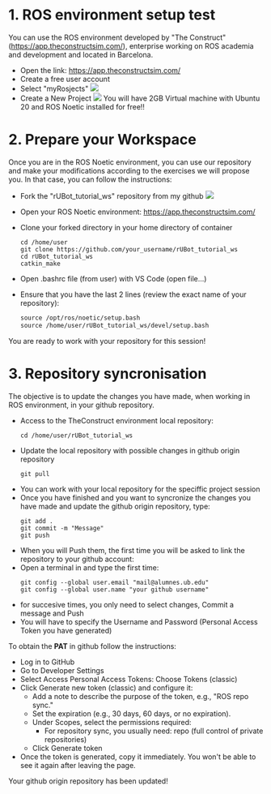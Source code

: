 # **1. ROS environment setup test**

You can use the ROS environment developed by "The Construct" (https://app.theconstructsim.com/), enterprise working on ROS academia and development and located in Barcelona.
- Open the link: https://app.theconstructsim.com/
- Create a free user account
- Select "myRosjects"
![](./Images/1_Setup/01_myRosjects.png)
- Create a New Project
![](./Images/1_Setup/02_ROBIO_Ros1.png)
You will have 2GB Virtual machine with Ubuntu 20 and ROS Noetic installed for free!!

# **2. Prepare your Workspace**

Once you are in the ROS Noetic environment, you can use our repository and make your modifications according to the exercises we will propose you.
In that case, you can follow the instructions:

- Fork the "rUBot_tutorial_ws" repository from my github
  ![](./Images/1_Setup/08_fork.png)
- Open your ROS Noetic environment:  https://app.theconstructsim.com/
- Clone your forked directory in your home directory of container
  ```shell
  cd /home/user
  git clone https://github.com/your_username/rUBot_tutorial_ws
  cd rUBot_tutorial_ws
  catkin_make
  ```
- Open .bashrc file (from user) with VS Code (open file...)
- Ensure that you have the last 2 lines (review the exact name of your repository):

  ```xml
  source /opt/ros/noetic/setup.bash
  source /home/user/rUBot_tutorial_ws/devel/setup.bash
  ```
You are ready to work with your repository for this session!

# **3. Repository syncronisation**

The objective is to update the changes you have made, when working in ROS environment, in your github repository.

- Access to the TheConstruct environment local repository:
  ````shell
  cd /home/user/rUBot_tutorial_ws
  ````
- Update the local repository with possible changes in github origin repository
  ````shell
  git pull
  ````
- You can work with your local repository for the speciffic project session
- Once you have finished and you want to syncronize the changes you have made and update the github origin repository, type:
  ````shell
  git add .
  git commit -m "Message"
  git push
  ````
- When you will Push them, the first time you will be asked to link the repository to your github account:
- Open a terminal in and type the first time:
  ```shell
  git config --global user.email "mail@alumnes.ub.edu"
  git config --global user.name "your github username"
  ```
- for succesive times, you only need to select changes, Commit a message and Push
- You will have to specify the Username and Password (Personal Access Token you have generated)

To obtain the **PAT** in github follow the instructions:

  - Log in to GitHub
  - Go to Developer Settings
  - Select Access Personal Access Tokens: Choose Tokens (classic)
  - Click Generate new token (classic) and configure it:
    - Add a note to describe the purpose of the token, e.g., "ROS repo sync."
    - Set the expiration (e.g., 30 days, 60 days, or no expiration).
    - Under Scopes, select the permissions required:
      - For repository sync, you usually need: repo (full control of private repositories)
    - Click Generate token
  - Once the token is generated, copy it immediately. You won't be able to see it again after leaving the page.

Your github origin repository has been updated!


